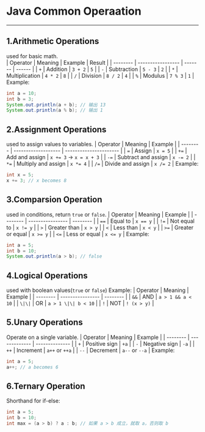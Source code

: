 # Java Common Operaation
-------------
## 1.Arithmetic Operations
used for basic math.   
| Operator | Meaning           | Example | Result |
| -------- | ----------------- | ------- | ------ |
| `+`      | Addition       | `3 + 2` | `5`    |
| `-`      | Subtraction    | `5 - 3` | `2`    |
| `*`      | Multiplication | `4 * 2` | `8`    |
| `/`      | Division       | `8 / 2` | `4`    |
| `%`      | Modulus       | `7 % 3` | `1`    |  
Example:
```java 
int a = 10;
int b = 3;
System.out.println(a + b); // 输出 13
System.out.println(a % b); // 输出 1
```
## 2.Assignment Operations
used to assign values to variables. 
| Operator | Meaning             | Example                |
| -------- | ------------------- | ---------------------- |
| `=`      | Assign         | `x = 5`                |
| `+=`     | Add and assign      | `x += 3` → `x = x + 3` |
| `-=`     | Subtract and assign | `x -= 2`               |
| `*=`     | Multiply and assign | `x *= 4`               |
| `/=`     | Divide and assign   | `x /= 2`               |
Example:
```java
int x = 5;
x += 3; // x becomes 8
```
## 3.Comparsion Operation
used in conditions, return `true` or `false`.
| Operator | Meaning          | Example  |
| -------- | ---------------- | -------- |
| `==`     | Equal to         | `x == y` |
| `!=`     | Not equal to     | `x != y` |
| `>`      | Greater than     | `x > y`  |
| `<`      | Less than        | `x < y`  |
| `>=`     | Greater or equal | `x >= y` |
| `<=`     | Less or equal    | `x <= y` |
Example:
``` java
int a = 5;
int b = 10;
System.out.println(a > b); // false
```
## 4.Logical Operations
used with boolean values(`true` or `false`)
Example:
| Operator | Meaning          | Example  |
| -------- | ---------------- | -------- |
| `&&`     | AND         | `a > 1 && a < 10` |
| `\|\|`   | OR   | `a > 1 \|\| b < 10` |
| `!`      | NOT     | `! (x > y)`  |
## 5.Unary Operations
Operate on a single variable.
| Operator | Meaning       | Example        |
| -------- | ------------- | -------------- |
| `+`      | Positive sign | `+a`           |
| `-`      | Negative sign | `-a`           |
| `++`     | Increment | `a++` or `++a` |
| `--`     | Decrement | `a--` or `--a` |
Example:
```java 
int a = 5;
a++; // a becomes 6
```
## 6.Ternary Operation
Shorthand for if-else:
```java 
int a = 5;
int b = 10;
int max = (a > b) ? a : b; // 如果 a > b 成立，就取 a，否则取 b
```





